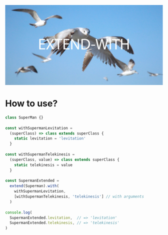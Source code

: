 ![alt tag](https://raw.githubusercontent.com/sterjakovigor/extend-with/master/logo.jpg)

# How to use?

``` javascript
class SuperMan {}

const withSupermanLevitation =
  (superClass) => class extends superClass {
    static levitation = 'levitation'
  }

const withSupermanTelekinesis =
  (superClass, value) => class extends superClass {
    static telekinesis = value
  }

const SupermanExtended =
  extend(Superman).with(
    withSupermanLevitation,
    [withSupermanTelekinesis, 'telekinesis'] // with arguments
  )

console.log(
  SupermanExtended.levitation,  // => 'levitation'
  SupermanExtended.telekinesis, // => 'telekinesis'
)
```
